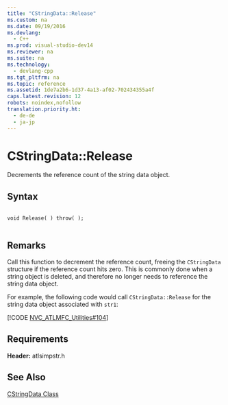 ```yaml
---
title: "CStringData::Release"
ms.custom: na
ms.date: 09/19/2016
ms.devlang: 
  - C++
ms.prod: visual-studio-dev14
ms.reviewer: na
ms.suite: na
ms.technology: 
  - devlang-cpp
ms.tgt_pltfrm: na
ms.topic: reference
ms.assetid: 1de7a2b6-1d37-4a13-af02-702434355a4f
caps.latest.revision: 12
robots: noindex,nofollow
translation.priority.ht: 
  - de-de
  - ja-jp
---
```

# CStringData::Release
Decrements the reference count of the string data object.  
  
## Syntax  
  
```  
  
void Release( ) throw( );  
  
```  
  
## Remarks  
 Call this function to decrement the reference count, freeing the `CStringData` structure if the reference count hits zero. This is commonly done when a string object is deleted, and therefore no longer needs to reference the string data object.  
  
 For example, the following code would call `CStringData::Release` for the string data object associated with `str1`:  
  
 [!CODE [NVC_ATLMFC_Utilities#104](../CodeSnippet/VS_Snippets_Cpp/NVC_ATLMFC_Utilities#104)]  
  
## Requirements  
 **Header:** atlsimpstr.h  
  
## See Also  
 [CStringData Class](../vs140/CStringData-Class.md)